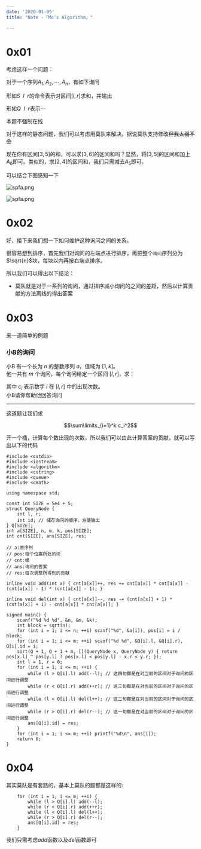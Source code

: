 ```yaml
---
date: '2020-01-05'
title: "Note -「Mo's Algorithm」"

---
```


# 0x01

考虑这样一个问题：

对于一个序列$A_1,A_2,\cdots,A_n$，有如下询问

形如$S\ \ l\ \ r$的命令表示对区间$[l,r]$求和，并输出

形如$Q\ \ l\ \ r$表示$\cdots$

本题不强制在线

对于这样的静态问题，我们可以考虑用莫队来解决。据说莫队支持修改~~但我太弱不会~~

现在你有区间$[3,5]$的和，可以求$[3,6]$的区间和吗？显然，将$[3,5]$的区间和加上$A_6$即可。类似的，求$[2,4]$的区间和，我们只需减去$A_5$即可。

可以结合下图感知一下

![spfa.png](https://i.loli.net/2020/01/05/b63tfzYDl7VwdXC.png)

![spfa.png](https://i.loli.net/2020/01/05/uAa95JElrb7kCxQ.png)

# 0x02

好，接下来我们想一下如何维护这种询问之间的关系。

很容易想到排序，首先我们对询问的左端点进行排序。再把整个`询问`序列分为$\sqrt{n}$块，每块以内再按右端点排序。

所以我们可以得出以下结论：

-	莫队就是对于一系列的询问，通过排序减小询问的之间的差距，然后以计算贡献的方法离线的得出答案

# 0x03

来一道简单的例题

### 小B的询问

小B 有一个长为 $n$ 的整数序列 $a$，值域为 $[1,k]$。  
他一共有 $m$ 个询问，每个询问给定一个区间 $[l,r]$，求：  


其中 $c_i$ 表示数字 $i$ 在 $[l,r]$ 中的出现次数。  
小B请你帮助他回答询问

----

这道题让我们求

$$\sum\limits_{i=1}^k c_i^2$$

开一个桶，计算每个数出现的次数，所以我们可以由此计算答案的贡献，就可以写出以下的代码

```cpp[class="line-numbers"]
#include <cstdio>
#include <iostream>
#include <algorithm>
#include <cstring>
#include <queue>
#include <cmath>

using namespace std;

const int SIZE = 5e4 + 5;
struct QueryNode {
	int l, r;
	int id; // 储存询问的顺序，方便输出
} Q[SIZE];
int a[SIZE], n, m, k, pos[SIZE];
int cnt[SIZE], ans[SIZE], res;

// a:原序列
// pos:每个位置所处的块
// cnt:桶
// ans:询问的答案
// res:每次调整所得到的贡献

inline void add(int x) { cnt[a[x]]++, res += cnt[a[x]] * cnt[a[x]] - (cnt[a[x]] - 1) * (cnt[a[x]] - 1); }

inline void del(int x) { cnt[a[x]]--, res -= (cnt[a[x]] + 1) * (cnt[a[x]] + 1) - cnt[a[x]] * cnt[a[x]]; }

signed main() {
	scanf("%d %d %d", &n, &m, &k);
	int block = sqrt(n);
	for (int i = 1; i <= n; ++i) scanf("%d", &a[i]), pos[i] = i / block;
	for (int i = 1; i <= m; ++i) scanf("%d %d", &Q[i].l, &Q[i].r), Q[i].id = i;
	sort(Q + 1, Q + 1 + m, [](QueryNode x, QueryNode y) { return pos[x.l] ^ pos[y.l] ? pos[x.l] < pos[y.l] : x.r < y.r; });
	int l = 1, r = 0;
	for (int i = 1; i <= m; ++i) {
		while (l > Q[i].l) add(--l); // 这四句都是在对当前的区间对于询问的区间进行调整
		while (r < Q[i].r) add(++r); // 这三句都是在对当前的区间对于询问的区间进行调整
		while (l < Q[i].l) del(l++); // 这二句都是在对当前的区间对于询问的区间进行调整
		while (r > Q[i].r) del(r--); // 这一句都是在对当前的区间对于询问的区间进行调整
		ans[Q[i].id] = res;
	}
	for (int i = 1; i <= m; ++i) printf("%d\n", ans[i]);
	return 0;
}
```

# 0x04

其实莫队是有套路的，基本上莫队的题都是这样的:

```cpp[class="line-numbers"]
	for (int i = 1; i <= m; ++i) {
		while (l > Q[i].l) add(--l);
		while (r < Q[i].r) add(++r);
		while (l < Q[i].l) del(l++);
		while (r > Q[i].r) del(r--);
		ans[Q[i].id] = res;
	}
```

我们只需考虑$add$函数以及$del$函数即可